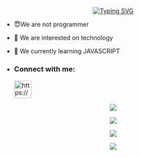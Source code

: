 ## <!-- Typing SVG -->
<p align="center">
    <a href="https://github.com/infinity-22">
        <img align="center"
        src="https://readme-typing-svg.herokuapp.com/?size=30&width=500&lines=HI!!+We+are+Infinity%20+%20Oficial+..."
            alt="Typing SVG"
        />
    </a>
</p>                                
 





- 😇We are not programmer
 
- 👀 We are interested on technology

- 🌱 We currently learning JAVASCRIPT
- <h3 align="left">Connect with me:</h3><p>   <a href="https://instagram.com/chandeepa_abeysekara/" target="blank"><img align="center" src="https://telegra.ph/file/a171ac66c22c5617fe27b.png" alt="https://www.instagram.com/chandeepa_abeysekara/" height="40" width="40" /></a>
</p>



 <p align="center"> <a href="https://github.com/infinity-22"><img src="https://github-profile-trophy.vercel.app/?username=infinity-22&no-bg=true&no-frame=false&theme=algolia"></a></p>

<p align="center"> <a href="https://github.com/infinity-22"><img  src="http://github-readme-streak-stats.herokuapp.com?user=infinity-22&theme=github-dark-blue&hide_border=false&background=DDD9DA00&stroke=00AEFF&fire=00AEFF&ring=00AEFF&currStreakNum=00AEFF&currStreakLabel=00AEFF&sideLabels=00AEFF&dates=00AEFF&sideNums=00AEFF"></a></p>
<p align="center"> <a href="https://github.com/infinity-22"><img src="https://github-readme-stats.vercel.app/api?username=infinity-22
&theme=algolia&bg_color=DDD9DA00&text_color=00AEFF&show_icons=TRUE&icon_color=00AEFF" > </a> </p>
<p align="center"> <a href="https://github.com/infinity-22"><img src="https://github-readme-stats.vercel.app/api/top-langs/?username=infinity-22
&hide=css,html&theme=algolia&bg_color=DDD9DA00&text_color=00AEFF" > </a> </p>
